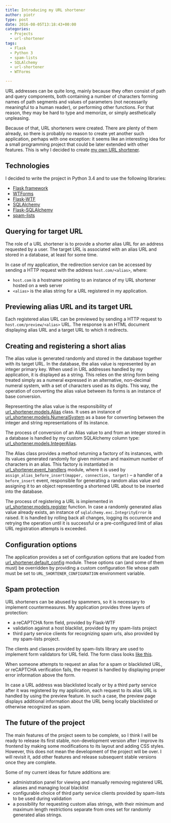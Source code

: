 ```yaml
---
title: Introducing my URL shortener
author: piotr
type: post
date: 2016-08-05T13:18:43+00:00
categories:
  - Projects
  - url-shortener
tags:
  - Flask
  - Python 3
  - spam-lists
  - SQLAlchemy
  - url-shortener
  - WTForms

---
```

URL addresses can be quite long, mainly because they often consist of path and query components, both containing a number of characters forming names of path segments and values of parameters (not necessarily meaningful to a human reader), or performing other functions. For that reason, they may be hard to type and memorize, or simply aesthetically unpleasing.

Because of that, URL shorteners were created. There are plenty of them already, so there is probably no reason to create yet another such application, perhaps with one exception: it seems like an interesting idea for a small programming project that could be later extended with other features. This is why I decided to create [my own URL shortener][1].

<!--more-->

## Technologies

I decided to write the project in Python 3.4 and to use the following libraries:

  * [Flask framework][2]
  * [WTForms][3]
  * [Flask-WTF][4]
  * [SQLAlchemy][5]
  * [Flask-SQLAlchemy][6]
  * [spam-lists][7]

## Querying for target URL

The role of a URL shortener is to provide a shorter alias URL for an address requested by a user. The target URL is associated with an alias URL and stored in a database, at least for some time.

In case of my application, the redirection service can be accessed by sending a HTTP request with the address `host.com/<alias>`, where:

  * `host.com` is a hostname pointing to an instance of my URL shortener hosted on a web server
  * `<alias>` is the alias string for a URL registered in my application.

## Previewing alias URL and its target URL

Each registered alias URL can be previewed by sending a HTTP request to `host.com/preview/<alias>` URL. The response is an HTML document displaying alias URL and a target URL to which it redirects.

## Creating and registering a short alias

The alias value is generated randomly and stored in the database together with its target URL. In the database, the alias value is represented by an integer primary key. When used in URL addresses handled by my application, it is displayed as a string. This relies on the string form being treated simply as a numeral expressed in an alternative, non-decimal numeral system, with a set of characters used as its digits. This way, the operation of converting the alias value between its forms is an instance of base conversion.

Representing the alias value is the responsibility of [url_shortener.models.Alias][8] class. It uses an instance of [url_shortener.models.NumeralSystem][9] as a base for converting between the integer and string representations of its instance.

The process of conversion of an Alias value to and from an integer stored in a database is handled by my custom SQLAlchemy column type: [url_shortener.models.IntegerAlias][10].

The Alias class provides a method returning a factory of its instances, with its values generated randomly for given minimum and maximum number of characters in an alias. This factory is instantiated in [url\_shortener.event\_handlers][11] module, where it is used by `assign_alias_before_insert(mapper, connection, target)` &#8211; a handler of a `before_insert` event, responsible for generating a random alias value and assigning it to an object representing a shortened URL about to be inserted into the database.

The process of registering a URL is implemented in [url_shortener.models.register][12] function. In case a randomly generated alias value already exists, an instance of `sqlalchemy.exc.IntegrityError` is raised. It is handled by rolling back all changes, logging its occurence and retrying the operation until it is successful or a pre-configured limit of alias URL registration attempts is exceeded.

## Configuration options

The application provides a set of configuration options that are loaded from [url\_shortener.default\_config][13] module. These options can (and some of them must) be overridden by providing a custom configuration file whose path must be set to `URL_SHORTENER_CONFIGURATION` environment variable.

## Spam protection

URL shorteners can be abused by spammers, so it is necessary to implement countermeasures. My application provides three layers of protection:

  * a reCAPTCHA form field, provided by Flask-WTF
  * validation against a host blacklist, provided by my spam-lists project
  * third party service clients for recognizing spam urls, also provided by my spam-lists project.

The clients and classes provided by spam-lists library are used to implement form validators for URL field. The form class looks [like this][14].

When someone attempts to request an alias for a spam or blacklisted URL, or reCAPTCHA verification fails, the request is handled by displaying proper error information above the form.

In case a URL address was blacklisted locally or by a third party service after it was registered by my application, each request to its alias URL is handled by using the preview feature. In such a case, the preview page displays additional information about the URL being locally blacklisted or otherwise recognized as spam.

## The future of the project

The main features of the project seem to be complete, so I think I will be ready to release its first stable, non-development version after I improve its frontend by making some modifications to its layout and adding CSS styles. However, this does not mean the development of the project will be over. I will revisit it, add other features and release subsequent stable versions once they are complete.

Some of my current ideas for future additions are:

  * administration panel for viewing and manually removing registered URL aliases and managing local blacklist
  * configurable choice of third party service clients provided by spam-lists to be used during validation
  * a possibility for requesting custom alias strings, with their minimum and maximum length restrictions separate from ones set for randomly generated alias strings.

 [1]: https://github.com/piotr-rusin/url-shortener
 [2]: http://flask.pocoo.org/
 [3]: https://wtforms.readthedocs.io/en/latest/
 [4]: https://flask-wtf.readthedocs.io/en/latest/
 [5]: http://www.sqlalchemy.org/
 [6]: http://flask-sqlalchemy.pocoo.org/2.1/
 [7]: https://github.com/piotr-rusin/spam-lists
 [8]: https://github.com/piotr-rusin/url-shortener/blob/2bbcb9bcc97f8226e7d90d201c57933421ee050e/url_shortener/models.py#L97
 [9]: https://github.com/piotr-rusin/url-shortener/blob/2bbcb9bcc97f8226e7d90d201c57933421ee050e/url_shortener/models.py#L31
 [10]: https://github.com/piotr-rusin/url-shortener/blob/2bbcb9bcc97f8226e7d90d201c57933421ee050e/url_shortener/models.py#L210
 [11]: https://github.com/piotr-rusin/url-shortener/blob/2bbcb9bcc97f8226e7d90d201c57933421ee050e/url_shortener/event_handlers.py
 [12]: https://github.com/piotr-rusin/url-shortener/blob/2bbcb9bcc97f8226e7d90d201c57933421ee050e/url_shortener/models.py#L288
 [13]: https://github.com/piotr-rusin/url-shortener/blob/2bbcb9bcc97f8226e7d90d201c57933421ee050e/url_shortener/default_config.py
 [14]: https://github.com/piotr-rusin/url-shortener/blob/2bbcb9bcc97f8226e7d90d201c57933421ee050e/url_shortener/forms.py#L9
